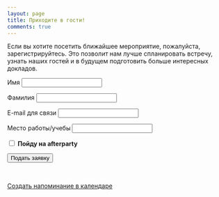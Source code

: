 ```yaml
---
layout: page
title: Приходите в гости!
comments: true
---
```


Если вы хотите посетить ближайшее мероприятие, пожалуйста, зарегистрируйтесь. 
Это позволит нам лучше спланировать встречу, узнать наших гостей и в будущем подготовить больше интересных докладов.


<form action="http://getsimpleform.com/messages?form_api_token=64423d75fb4981e03fc6718d53dbda5e" method="post">
  <!-- the redirect_to is optional, the form will redirect to the referrer on submission -->
  <input type='hidden' name='redirect_to' value='http://kosbackend.ru/register/thank-you.html' />
  <!-- all your input fields here.... -->
  <p>
  <label for='name'>Имя</label>
  <input type='text' name='name' id='name' required=""/>
  </p>
  <p>
  <label for='surname'>Фамилия</label>
  <input type='text' name='surname' id='surname' required=""/>
  </p>
  <p>
  <label for='email'>E-mail для связи</label>
  <input type='email' name='email' id='email' required="" />
  </p>
  <p>
  <label for='work'>Место работы/учебы</label>
  <input type='text' name='work' id='work' required="" />
  </p>
  <p>
  <input type='checkbox' name='afterparty' id='afterparty' /> <b>Пойду на afterparty</b>
  </p>
  <p>
  	<input type='submit' value='Подать заявку' class='btn' />
  </p>
  <br>
  <p><a class="fa fa-calendar" href="webcal://kosbackend.ru/register/kosbackend.ics"> Создать напоминание в календаре</a></p>
</form>